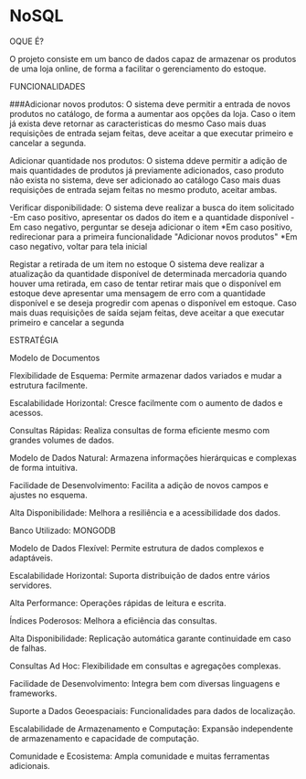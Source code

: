 # NoSQL

OQUE É?

O projeto consiste em um banco de dados capaz de armazenar os produtos de uma loja online, de forma a facilitar o gerenciamento do estoque.

FUNCIONALIDADES

###Adicionar novos produtos: 
  O sistema deve permitir a entrada de novos produtos no catálogo, de forma a aumentar aos opções da loja.
  Caso o item já exista deve retornar as caracteristicas do mesmo
  Caso mais duas requisições de entrada sejam feitas, deve aceitar a que executar primeiro e cancelar a segunda.

Adicionar quantidade nos produtos: 
  O sistema ddeve permitir a adição de mais quantidades de produtos já previamente adicionados, caso produto não exista no sistema, deve ser adicionado ao catálogo
  Caso mais duas requisições de entrada sejam feitas no mesmo produto, aceitar ambas.

Verificar disponibilidade:
  O sistema  deve realizar a busca do item solicitado
    -Em caso positivo, apresentar os dados do item e a quantidade disponível
    -Em caso negativo, perguntar se deseja adicionar o item
        *Em caso positivo, redirecionar para a primeira funcionalidade "Adicionar novos produtos"
        *Em caso negativo, voltar para tela inicial

Registar a retirada de um item no estoque
  O sistema deve realizar a atualização da quantidade disponível de determinada mercadoria quando houver uma retirada, em caso de tentar retirar mais que o disponível em estoque deve apresentar uma mensagem de erro com a quantidade disponível e se deseja progredir com apenas o disponível em estoque.
  Caso mais duas requisições de saída sejam feitas, deve aceitar a que executar primeiro e cancelar a segunda

ESTRATÉGIA

Modelo de Documentos

  Flexibilidade de Esquema: Permite armazenar dados variados e mudar a estrutura facilmente.
  
  Escalabilidade Horizontal: Cresce facilmente com o aumento de dados e acessos.
  
  Consultas Rápidas: Realiza consultas de forma eficiente mesmo com grandes volumes de dados.
  
  Modelo de Dados Natural: Armazena informações hierárquicas e complexas de forma intuitiva.
  
  Facilidade de Desenvolvimento: Facilita a adição de novos campos e ajustes no esquema.
  
  Alta Disponibilidade: Melhora a resiliência e a acessibilidade dos dados.

Banco Utilizado: MONGODB

  Modelo de Dados Flexível: Permite estrutura de dados complexos e adaptáveis.
  
  Escalabilidade Horizontal: Suporta distribuição de dados entre vários servidores.
  
  Alta Performance: Operações rápidas de leitura e escrita.
  
  Índices Poderosos: Melhora a eficiência das consultas.
  
  Alta Disponibilidade: Replicação automática garante continuidade em caso de falhas.
  
  Consultas Ad Hoc: Flexibilidade em consultas e agregações complexas.
  
  Facilidade de Desenvolvimento: Integra bem com diversas linguagens e frameworks.
  
  Suporte a Dados Geoespaciais: Funcionalidades para dados de localização.
  
  Escalabilidade de Armazenamento e Computação: Expansão independente de armazenamento e capacidade de computação.
  
  Comunidade e Ecosistema: Ampla comunidade e muitas ferramentas adicionais.
